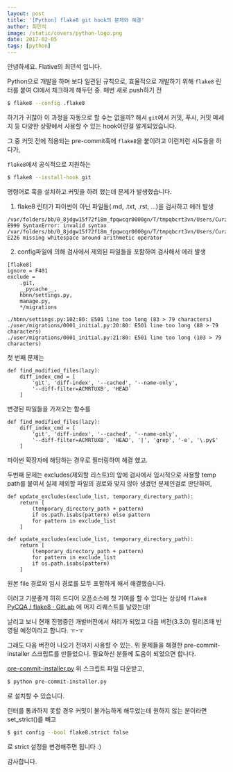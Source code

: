 ```yaml
---
layout: post
title: '[Python] flake8 git hook의 문제와 해결'
author: 최민석
image: /static/covers/python-logo.png
date: 2017-02-05
tags: [python]
---
```


안녕하세요. Flative의 최민석 입니다.

Python으로 개발을 하며 보다 일관된 규칙으로, 효율적으로 개발하기 위해 `flake8` 린터를 붙여 CI에서 체크하게 해두던 중. 매번 새로 push하기 전

```bash
$ flake8 --config .flake8
```

하기가 귀찮아 이 과정을 자동으로 할 수는 없을까? 해서 `git`에서 커밋, 푸시, 커밋 메세지 등 다양한 상황에서 사용할 수 있는 hook이란걸 알게되었습니다.

그 중 커밋 전에 적용되는 pre-commit훅에 `flake8`을 붙이려고 이런저런 시도들을 하다가,

`flake8`에서 공식적으로 지원하는

```bash
$ flake8 --install-hook git
```

명령어로 훅을 설치하고 커밋을 하려 했는데 문제가 발생했습니다.

1. flake8 린터가 파이썬이 아닌 파일들(.md, .txt, .rst, …)을 검사하고 에러 발생

```
/var/folders/bb/0_8jdgw15f72f18m_fpqwcqr0000gn/T/tmpqbcrt3vn/Users/Curzy/Workspace/flative/hbnn/hbnn/README.md:3:2:
E999 SyntaxError: invalid syntax
/var/folders/bb/0_8jdgw15f72f18m_fpqwcqr0000gn/T/tmpqbcrt3vn/Users/Curzy/Workspace/flative/hbnn/hbnn/README.md:3:20:
E226 missing whitespace around arithmetic operator
```

2. config파일에 의해 검사에서 제외된 파일들을 포함하여 검사해서 에러 발생

```.flake8
[flake8]
ignore = F401
exclude =
    .git,
    __pycache__,
    hbnn/settings.py,
    manage.py,
    */migrations
```

```
./hbnn/settings.py:102:80: E501 line too long (83 > 79 characters)
./user/migrations/0001_initial.py:20:80: E501 line too long (88 > 79 characters)
./user/migrations/0001_initial.py:21:80: E501 line too long (103 > 79 characters)
```

첫 번째 문제는

``` before
def find_modified_files(lazy):
    diff_index_cmd = [
        'git', 'diff-index', '--cached', '--name-only',
        '--diff-filter=ACMRTUXB', 'HEAD`
    ]
```

변경된 파일들을 가져오는 함수를

``` after
def find_modified_files(lazy):
    diff_index_cmd = [
        'git', 'diff-index', '--cached', '--name-only',
        '--diff-filter=ACMRTUXB', 'HEAD', '|', 'grep', '-e', '\.py$'
    ]
```

파이썬 확장자에 해당하는 경우로 필터링하여 해결 했고.

두번째 문제는
excludes(제외할 리스트)의 앞에 검사에서 임시적으로 사용할 temp path를 붙여서 실제 제외할 파일의 경로와 맞지 않아 생겼던 문제인걸로 판단하여,

``` before
def update_excludes(exclude_list, temporary_directory_path):
    return [
        (temporary_directory_path + pattern)
        if os.path.isabs(pattern) else pattern
        for pattern in exclude_list
    ]
```

``` after
def update_excludes(exclude_list, temporary_directory_path):
    return [
        (temporary_directory_path + pattern)
        for pattern in exclude_list
        if os.path.isabs(pattern)
    ]
```

원본 file 경로와 임시 경로를 모두 포함하게 해서 해결했습니다.

이러고 기분좋게 히히 드디어 오픈소스에 첫 기여를 할 수 있다는 상상에 `flake8`  [PyCQA / flake8 · GitLab](https://gitlab.com/pycqa/flake8) 에 머지 리퀘스트를 날렸는데!

날리고 보니 현재 진행중인 개발버전에서 처리가 되었고 다음 버전(3.3.0) 릴리즈때 반영될 예정이라고 합니다. ㅜ-ㅜ

그래도 다음 버전이 나오기 전까지 사용할 수 있는. 위 문제들을 해결한 pre-commit-installer 스크립트를 만들었으니. 필요하신 분들께 도움이 되었으면 합니다.

[pre-commit-installer.py](https://gist.github.com/Curzy/2381055de0ec160ec0b69d325f7e5ef9)
위 스크립트 파일 다운받고,

```bash
$ python pre-commit-installer.py
```

로 설치할 수 있습니다.

린터를 통과하지 못할 경우 커밋이 불가능하게 해두었는데 원하지 않는 분이라면 set_strict()를 빼고

```bash
$ git config --bool flake8.strict false
```

로 strict 설정을 변경해주면 됩니다 :)

감사합니다.
